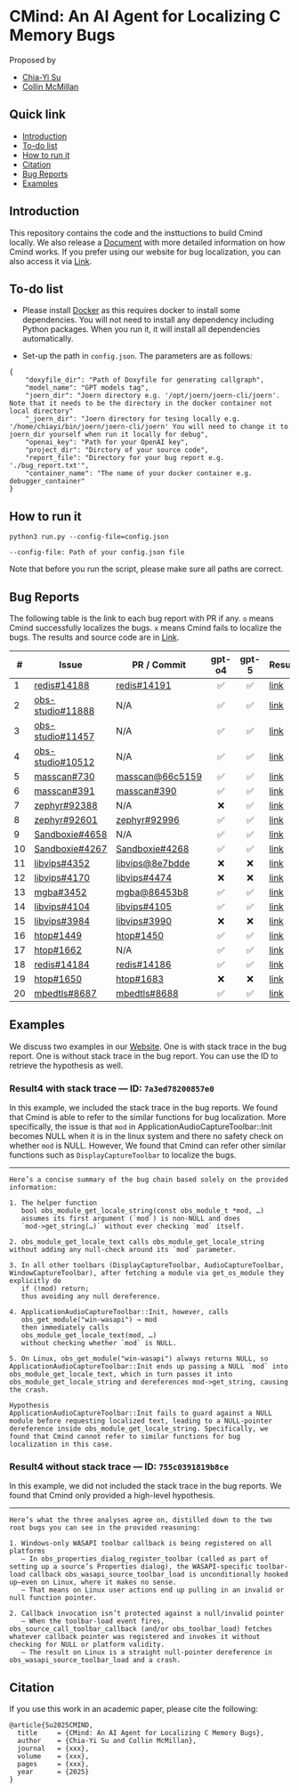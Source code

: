 # CMind: An AI Agent for Localizing C Memory Bugs

Proposed by 
- [Chia-Yi Su](https://chiayisu.github.io/)
- [Collin McMillan](https://sdf.org/~cmc/)

## Quick link
- [Introduction](#introduction)
- [To-do list](#to-do-list)
- [How to run it](#how-to-run-it)
- [Citation](#citation)
- [Bug Reports](#bug-reports)
- [Examples](#examples)


## Introduction

This repository contains the code and the insttuctions to build Cmind locally. We also release a [Document](https://apclbuglocalizer.github.io/) with more detailed information on how Cmind works. If you prefer using our website for bug localization, you can also access it via [Link](http://172.237.148.235/).

## To-do list

- Please install [Docker](https://www.docker.com/get-started/) as this requires docker to install some dependencies. You will not need to install any dependency including Python packages. When you run it, it will install all dependencies automatically.

- Set-up the path in ```config.json```. The parameters are as follows:
```
{
    "doxyfile_dir": "Path of Doxyfile for generating callgraph",
    "model_name": "GPT models tag",
    "joern_dir": "Joern directory e.g. '/opt/joern/joern-cli/joern'. Note that it needs to be the directory in the docker container not local directory"
    "_joern_dir": "Joern directory for tesing locally e.g. '/home/chiayi/bin/joern/joern-cli/joern' You will need to change it to joern_dir yourself when run it locally for debug",
    "openai_key": "Path for your OpenAI key",
    "project_dir": "Dirctory of your source code",
    "report_file": "Directory for your bug report e.g. './bug_report.txt'",
    "container_name": "The name of your docker container e.g. debugger_container"
}
```

## How to run it 
``` 
python3 run.py --config-file=config.json
```
```
--config-file: Path of your config.json file
```
Note that before you run the script, please make sure all paths are correct.
## Bug Reports
The following table is the link to each bug report with PR if any. ``o`` means Cmind successfully localizes the bugs. ``x`` means Cmind fails to localize the bugs. The results and source code are in [Link](results/).


| #  | Issue                                                                 | PR / Commit                                                                                             | gpt-o4 | gpt-5 | Results                  |
|----|-----------------------------------------------------------------------|---------------------------------------------------------------------------------------------------------|:------:|:-----:|--------------------------|
| 1  | [redis#14188](https://github.com/redis/redis/issues/14188)            | [redis#14191](https://github.com/redis/redis/pull/14191)                                                | ✅     | ✅    | [link](results/result1)  |
| 2  | [obs-studio#11888](https://github.com/obsproject/obs-studio/issues/11888) | N/A                                                                                                     | ✅     | ✅    | [link](results/result2)  |
| 3  | [obs-studio#11457](https://github.com/obsproject/obs-studio/issues/11457) | N/A                                                                                                     | ✅     | ✅    | [link](results/result3)  |
| 4  | [obs-studio#10512](https://github.com/obsproject/obs-studio/issues/10512) | N/A                                                                                                     | ✅     | ✅    | [link](results/result4)  |
| 5  | [masscan#730](https://github.com/robertdavidgraham/masscan/issues/730) | [masscan@66c5159](https://github.com/robertdavidgraham/masscan/commit/66c5159)                         | ✅     | ✅    | [link](results/result5)  |
| 6  | [masscan#391](https://github.com/robertdavidgraham/masscan/issues/391) | [masscan#390](https://github.com/robertdavidgraham/masscan/pull/390)                                   | ✅     | ✅    | [link](results/result6)  |
| 7  | [zephyr#92388](https://github.com/zephyrproject-rtos/zephyr/issues/92388) | N/A                                                                                                     | ❌     | ✅    | [link](results/result7)  |
| 8  | [zephyr#92601](https://github.com/zephyrproject-rtos/zephyr/issues/92601) | [zephyr#92996](https://github.com/zephyrproject-rtos/zephyr/pull/92996)                                 | ✅     | ✅    | [link](results/result8)  |
| 9  | [Sandboxie#4658](https://github.com/sandboxie-plus/Sandboxie/issues/4658) | N/A                                                                                                     | ✅     | ✅    | [link](results/result9)  |
| 10 | [Sandboxie#4267](https://github.com/sandboxie-plus/Sandboxie/issues/4267) | [Sandboxie#4268](https://github.com/sandboxie-plus/Sandboxie/pull/4268)                                 | ✅     | ✅    | [link](results/result10) |
| 11 | [libvips#4352](https://github.com/libvips/libvips/issues/4352)        | [libvips@8e7bdde](https://github.com/libvips/libvips/commit/8e7bdde)                                     | ❌     | ❌    | [link](results/result11) |
| 12 | [libvips#4170](https://github.com/libvips/libvips/issues/4170)        | [libvips#4474](https://github.com/libvips/libvips/pull/4474)                                             | ❌     | ❌    | [link](results/result12) |
| 13 | [mgba#3452](https://github.com/mgba-emu/mgba/issues/3452)            | [mgba@86453b8](https://github.com/mgba-emu/mgba/commit/86453b8)                                         | ✅     | ✅    | [link](results/result13) |
| 14 | [libvips#4104](https://github.com/libvips/libvips/issues/4104)        | [libvips#4105](https://github.com/libvips/libvips/pull/4105)                                             | ✅     | ✅    | [link](results/result14) |
| 15 | [libvips#3984](https://github.com/libvips/libvips/issues/3984)        | [libvips#3990](https://github.com/libvips/libvips/pull/3990)                                             | ❌     | ❌    | [link](results/result15) |
| 16 | [htop#1449](https://github.com/htop-dev/htop/issues/1449)            | [htop#1450](https://github.com/htop-dev/htop/pull/1450)                                                  | ✅     | ✅    | [link](results/result16) |
| 17 | [htop#1662](https://github.com/htop-dev/htop/issues/1662)            | N/A                                                                                                     | ✅     | ✅    | [link](results/result17) |
| 18 | [redis#14184](https://github.com/redis/redis/issues/14184)            | [redis#14186](https://github.com/redis/redis/pull/14186)                                                | ✅     | ✅    | [link](results/result18) |
| 19 | [htop#1650](https://github.com/htop-dev/htop/issues/1650)            | [htop#1683](https://github.com/htop-dev/htop/pull/1683)                                                  | ❌     | ❌    | [link](results/result19) |
| 20 | [mbedtls#8687](https://github.com/Mbed-TLS/mbedtls/issues/8687)      | [mbedtls#8688](https://github.com/Mbed-TLS/mbedtls/pull/8688/files)                                 | ✅     | ✅    | [link](results/result20) |

## Examples

We discuss two examples in our [Website](http://172.237.148.235/). One is with stack trace in the bug report. One is without stack trace in the bug report. You can use the ID to retrieve the hypothesis as well.

### Result4 with stack trace — ID: `7a3ed78200857e0`

In this example, we included the stack trace in the bug reports.  We found that Cmind is able to refer to the similar functions for bug localization. More specifically, the issue is that ``mod`` in ApplicationAudioCaptureToolbar::Init becomes NULL when it is in the linux system and there no safety check on whether ``mod`` is NULL. However, We found that Cmind can refer other similar functions such as ``DisplayCaptureToolbar`` to localize the bugs.

---
```
Here’s a concise summary of the bug chain based solely on the provided information:

1. The helper function
   bool obs_module_get_locale_string(const obs_module_t *mod, …)
   assumes its first argument (`mod`) is non-NULL and does
   `mod->get_string(…)` without ever checking `mod` itself.

2. obs_module_get_locale_text calls obs_module_get_locale_string without adding any null-check around its `mod` parameter.

3. In all other toolbars (DisplayCaptureToolbar, AudioCaptureToolbar, WindowCaptureToolbar), after fetching a module via get_os_module they explicitly do
   if (!mod) return;
   thus avoiding any null dereference.

4. ApplicationAudioCaptureToolbar::Init, however, calls
   obs_get_module("win-wasapi") → mod
   then immediately calls
   obs_module_get_locale_text(mod, …)
   without checking whether `mod` is NULL.

5. On Linux, obs_get_module("win-wasapi") always returns NULL, so ApplicationAudioCaptureToolbar::Init ends up passing a NULL `mod` into obs_module_get_locale_text, which in turn passes it into obs_module_get_locale_string and dereferences mod->get_string, causing the crash.

Hypothesis
ApplicationAudioCaptureToolbar::Init fails to guard against a NULL module before requesting localized text, leading to a NULL-pointer dereference inside obs_module_get_locale_string. Specifically, we found that Cmind cannot refer to similar functions for bug localization in this case. 
```

### Result4 without stack trace — ID: `755c0391819b8ce`

In this example, we did not included the stack trace in the bug reports. We found that Cmind only provided a high-level hypothesis. 

---
```
Here’s what the three analyses agree on, distilled down to the two root bugs you can see in the provided reasoning:

1. Windows-only WASAPI toolbar callback is being registered on all platforms  
   – In obs_properties_dialog_register_toolbar (called as part of setting up a source’s Properties dialog), the WASAPI-specific toolbar-load callback obs_wasapi_source_toolbar_load is unconditionally hooked up—even on Linux, where it makes no sense.  
   – That means on Linux user actions end up pulling in an invalid or null function pointer.

2. Callback invocation isn’t protected against a null/invalid pointer  
   – When the toolbar-load event fires, obs_source_call_toolbar_callback (and/or obs_toolbar_load) fetches whatever callback pointer was registered and invokes it without checking for NULL or platform validity.  
   – The result on Linux is a straight null-pointer dereference in obs_wasapi_source_toolbar_load and a crash.
```


## Citation
If you use this work in an academic paper, please cite the following:
```
@article{Su2025CMIND,
  title     = {CMind: An AI Agent for Localizing C Memory Bugs},
  author    = {Chia-Yi Su and Collin McMillan},
  journal   = {xxx},
  volume    = {xxx},
  pages     = {xxx},
  year      = {2025}
}
```

